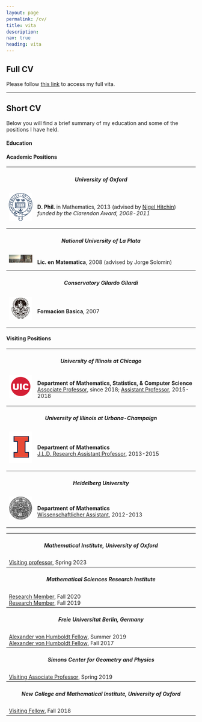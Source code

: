 ```yaml
---
layout: page
permalink: /cv/
title: vita
description: 
nav: true
heading: vita
---
```


 <h2>Full CV</h2>

Please follow <a href="/assets/pdf/Schaposnik_CV_2021.pdf">this link</a> to access my full vita.

<hr>

<h2>Short CV</h2>

Below you will find a brief summary of my education and some of the positions I have held.
<br>

<h4>Education</h4>

<table width="100%">
  <tr><th colspan="2"><h5>University of Oxford</h5></th></tr>
  <tr>
    <td>
        <img src="/assets/img/oxford.png" width="80pt" style = "padding: 0px; display: flex;" id="mobile"/><br>
    </td>
    <td width="85%">
        <b>D. Phil.</b> in Mathematics, 2013 (advised by <a href="https://people.maths.ox.ac.uk/hitchin/">Nigel Hitchin</a>)<br>
        <i>funded by the Clarendon Award, 2008-2011</i><br>
    </td>
  </tr>
  <tr><th colspan="2"><h5>National University of La Plata</h5></th></tr>
  <tr>
    <td>
        <img src="/assets/img/laplata.png" width="80pt" style = "padding: 0px; display: flex;" id="mobile"/><br>
    </td>
    <td width="85%">
        <b>Lic. en Matematica</b>, 2008 (advised by Jorge Solomin</a>)<br>
    </td>
  </tr>
  <tr><th colspan="2"><h5>Conservatory Gilardo Gilardi</h5></th></tr>
  <tr>
    <td>
        <img src="/assets/img/laplata.jfif" width="80pt" style = "padding: 0px; display: flex;" id="mobile"/><br>
    </td>
    <td width="85%">
        <b>Formacion Basica</b>, 2007<br>
    </td>
  </tr>


<h4>Academic Positions</h4>
<table width="100%">
  <tr><th colspan="2"><h5>University of Illinois at Chicago</h5></th></tr>
  <tr>
    <td>
        <img src="/assets/img/UIC.png" width="80pt" style = "padding: 0px; display: flex;" id="mobile"/><br>
    </td>
    <td width="85%">
	<b>Department of Mathematics, Statistics, & Computer Science</b><br>
        <u>Associate Professor</u>, since 2018; <u>Assistant Professor</u>, 2015-2018<br>
    </td>
  </tr>

  <tr><th colspan="2"><h5>University of Illinois at Urbana-Champaign</h5></th></tr>
  <tr>
    <td>
    	  <img src="/assets/img/UIUC.png" width="80pt" style = "padding: 0px; display: flex" id="mobile" /><br>
    </td>
    <td>
       <b>Department of Mathematics</b><br>
       <u>J.L.D. Research Assistant Professor</u>, 2013-2015
    </td>
  </tr>

  <tr><th colspan="2"><h5>Heidelberg University</h5></th></tr>
  <tr>
    <td>
    	  <img src="/assets/img/Heidelberg.png" width="80pt" style = "padding: 0px; display: flex" id="mobile" /><br>
    </td>
    <td>
       <b>Department of Mathematics</b><br>
       <u>Wissenschaftlicher Assistant</u>, 2012-2013
    </td>
  </tr>

<h4>Visiting Positions</h4>
<table width="100%">
<tr><th colspan="2"><h5>Mathematical Institute, University of Oxford</h5></th></tr>
  <tr>
    <td width="85%">
      <u>Visiting professor</u>, Spring 2023<br>
    </td>
  </tr>
  <tr><th colspan="2"><h5>Mathematical Sciences Research Institute</h5></th></tr>
  <tr>
    <td width="85%">
      <u>Research Member</u>, Fall 2020<br>
      <u>Research Member</u>, Fall 2019<br>
    </td>
  </tr>
  <tr><th colspan="2"><h5>Freie Universitat Berlin, Germany</h5></th></tr>
  <tr>
    <td width="85%">
      <u>Alexander von Humboldt Fellow</u>, Summer 2019<br>
      <u>Alexander von Humboldt Fellow</u>, Fall 2017<br>
    </td>
  </tr>
  <tr><th colspan="2"><h5>Simons Center for Geometry and Physics</h5></th></tr>
  <tr>
    <td width="85%">
      <u>Visiting Associate Professor</u>, Spring 2019<br>
    </td>
  </tr>
  <tr><th colspan="2"><h5>New College and Mathematical Institute, University of Oxford</h5></th></tr>
  <tr>
    <td width="85%">
      <u>Visiting Fellow</u>, Fall 2018<br>
    </td>
  </tr>
</table>